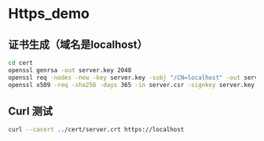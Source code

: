 # Https_demo

## 证书生成（域名是localhost）
```bash
cd cert
openssl genrsa -out server.key 2048
openssl req -nodes -new -key server.key -subj "/CN=localhost" -out server.csr
openssl x509 -req -sha256 -days 365 -in server.csr -signkey server.key -out server.crt
```


## Curl 测试
```bash
curl --cacert ../cert/server.crt https://localhost
```
